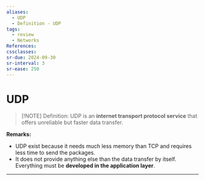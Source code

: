 ```yaml
---
aliases:
  - UDP
  - Definition - UDP
tags:
  - review
  - Networks
References: 
cssclasses:
sr-due: 2024-09-30
sr-interval: 3
sr-ease: 250
---
```

# UDP

> [!NOTE] Definition: 
> UDP is an **internet transport protocol service** that offers unreliable but faster data transfer. 

**Remarks:**
 + UDP exist because it needs much less memory than TCP and requires less time to send the packages. 
 + It does not provide anything else than the data transfer by itself. Everything must be **developed in the application layer**. 

***